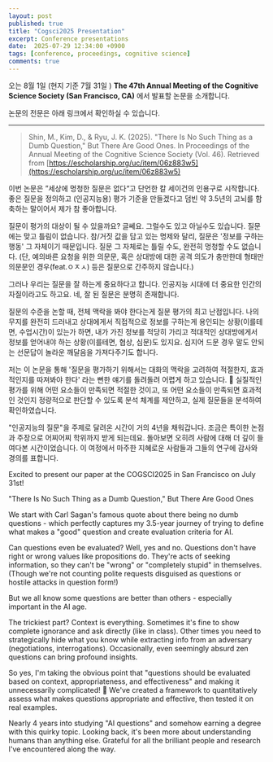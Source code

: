 ```yaml
---
layout: post
published: true
title: "Cogsci2025 Presentation"
excerpt: Conference presentations
date:  2025-07-29 12:34:00 +0900
tags: [conference, proceedings, cognitive science]
comments: true
---
```


오는 8월 1일 (현지 기준 7월 31일 ) **The 47th Annual Meeting of the Cognitive Science Society (San Francisco, CA)** 에서 발표할 논문을 소개합니다. 


논문의 전문은 아래 링크에서 확인하실 수 있습니다. 

---
 > Shin, M., Kim, D., & Ryu, J. K. (2025). "There Is No Such Thing as a Dumb Question," But There Are Good Ones. In Proceedings of the Annual Meeting of the Cognitive Science Society (Vol. 46). Retrieved from [https://escholarship.org/uc/item/06z883w5](https://escholarship.org/uc/item/06z883w5)

이번 논문은 ”세상에 멍청한 질문은 없다“고 단언한 칼 세이건의 인용구로 시작합니다.
좋은 질문을 정의하고 (인공지능용) 평가 기준을 만들겠다고 덤빈 약 3.5년의 고뇌를 함축하는 말이어서 제가 참 좋아합니다.

질문이 평가의 대상이 될 수 있을까요? 글쎄요. 그럴수도 있고 아닐수도 있습니다.
질문에는 맞고 틀림이 없습니다. 참/거짓 값을 담고 있는 명제와 달리, 질문은 '정보를 구하는 행동' 그 자체이기 때문입니다. 질문 그 자체로는 틀릴 수도, 완전히 멍청할 수도 없습니다.
(단, 예의바른 요청을 위한 의문문, 혹은 상대방에 대한 공격 의도가 충만한데 형태만 의문문인 경우(feat.ㅇㅈㅅ) 등은 질문으로 간주하지 않습니다.)

그러나 우리는 질문을 잘 하는게 중요하다고 합니다. 인공지능 시대에 더 중요한 인간의 자질이라고도 하고요. 네, 잘 된 질문은 분명히 존재합니다.

질문의 수준을 논할 때, 전체 맥락을 봐야 한다는게 질문 평가의 최고 난점입니다. 나의 무지를 완전히 드러내고 상대에게서 직접적으로 정보를 구하는게 용인되는 상황(이를테면, 수업시간)이 있는가 하면, 내가 가진 정보를 적당히 가리고 적대적인 상대방에게서 정보를 얻어내야 하는 상황(이를테면, 협상, 심문)도 있지요. 심지어 드문 경우 말도 안되는 선문답이 놀라운 깨달음을 가져다주기도 합니다.

저는 이 논문을 통해 '질문을 평가하기 위해서는 대화의 맥락을 고려하여 적절한지, 효과적인지를 따져봐야 한다' 라는 뻔한 얘기를 돌려돌려 어렵게 하고 있습니다. 🙂 실질적인 평가를 위해 어떤 요소들이 만족되면 적절한 것이고, 또 어떤 요소들이 만족되면 효과적인 것인지 정량적으로 판단할 수 있도록 분석 체계를 제안하고, 실제 질문들을 분석하여 확인하였습니다.

"인공지능의 질문"을 주제로 달려온 시간이 거의 4년을 채워갑니다. 조금은 특이한 논점과 주장으로 어찌어찌 학위까지 받게 되는데요. 돌아보면 오히려 사람에 대해 더 깊이 들여다본 시간이었습니다. 이 여정에서 마주한 지혜로운 사람들과 그들의 연구에 감사와 경의를 표합니다.

Excited to present our paper at the COGSCI2025 in San Francisco on July 31st!

"There Is No Such Thing as a Dumb Question," But There Are Good Ones

We start with Carl Sagan's famous quote about there being no dumb questions - which perfectly captures my 3.5-year journey of trying to define what makes a "good" question and create evaluation criteria for AI.

Can questions even be evaluated? Well, yes and no.
Questions don't have right or wrong values like propositions do. They're acts of seeking information, so they can't be "wrong" or "completely stupid" in themselves. (Though we're not counting polite requests disguised as questions or hostile attacks in question form!)

But we all know some questions are better than others - especially important in the AI age.

The trickiest part? Context is everything. Sometimes it's fine to show complete ignorance and ask directly (like in class). Other times you need to strategically hide what you know while extracting info from an adversary (negotiations, interrogations). Occasionally, even seemingly absurd zen questions can bring profound insights.

So yes, I'm taking the obvious point that "questions should be evaluated based on context, appropriateness, and effectiveness" and making it unnecessarily complicated! 🙂 We've created a framework to quantitatively assess what makes questions appropriate and effective, then tested it on real examples.

Nearly 4 years into studying "AI questions" and somehow earning a degree with this quirky topic. Looking back, it's been more about understanding humans than anything else. Grateful for all the brilliant people and research I've encountered along the way.